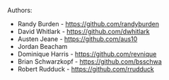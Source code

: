 Authors:
 - Randy Burden - https://github.com/randyburden
 - David Whitlark - https://github.com/dwhitlark
 - Austen Jeane - https://github.com/aus10
 - Jordan Beacham
 - Dominique Harris - https://github.com/revnique
 - Brian Schwarzkopf - https://github.com/bsschwa
 - Robert Rudduck - https://github.com/rrudduck